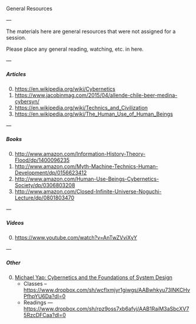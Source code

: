 General Resources

—

The materials here are general resources that were not assigned for a session.

Please place any general reading, watching, etc. in here.

—

##### Articles

0. https://en.wikipedia.org/wiki/Cybernetics
1. https://www.jacobinmag.com/2015/04/allende-chile-beer-medina-cybersyn/
2. https://en.wikipedia.org/wiki/Technics_and_Civilization
3. https://en.wikipedia.org/wiki/The_Human_Use_of_Human_Beings

—

##### Books

0. http://www.amazon.com/Information-History-Theory-Flood/dp/1400096235
1. http://www.amazon.com/Myth-Machine-Technics-Human-Development/dp/0156623412
2. http://www.amazon.com/Human-Use-Beings-Cybernetics-Society/dp/0306803208
3. http://www.amazon.com/Closed-Infinite-Universe-Noguchi-Lecture/dp/0801803470

—

##### Videos

0. https://www.youtube.com/watch?v=AnTwZVviXyY

—

##### Other

0. [Michael Yap: Cybernetics and the Foundations of System Design](https://docs.google.com/document/d/1m82iJqnZc8BPhA8rNkanTxodyhKI0-wLtfKdLvhNSto/edit#heading=h.2zurizhlxl0v)
    - Classes – https://www.dropbox.com/sh/wcflxmjyr1giwgs/AABwhkyu73lNKCHvPfhpYU6Da?dl=0
    - Readings — https://www.dropbox.com/sh/rpz9oss7xb6afvj/AAB1RaiM3aSbcXV75RzcDFCaa?dl=0
